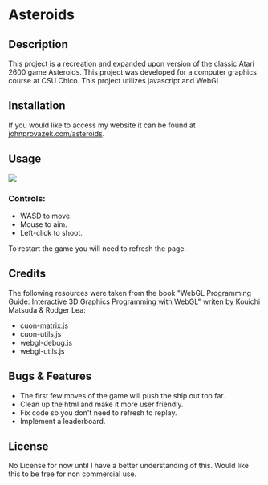 ﻿# Asteroids

## Description

This project is a recreation and expanded upon version of the classic Atari 2600 game Asteroids.
This project was developed for a computer graphics course at CSU Chico. This project utilizes javascript and WebGL.

## Installation

If you would like to access my website it can be found at [johnprovazek.com/asteroids](https://www.johnprovazek.com/asteroids).

## Usage

![](https://i.imgur.com/2uxO6g2.gif)

### Controls: 

- WASD to move.
- Mouse to aim.
- Left-click to shoot. 

To restart the game you will need to refresh the page.

## Credits

The following resources were taken from the book "WebGL Programming
Guide: Interactive 3D Graphics Programming with WebGL" writen by Kouichi Matsuda
& Rodger Lea:

- cuon-matrix.js
- cuon-utils.js
- webgl-debug.js
- webgl-utils.js

## Bugs & Features

- The first few moves of the game will push the ship out too far.
- Clean up the html and make it more user friendly.
- Fix code so you don't need to refresh to replay.
- Implement a leaderboard.

## License

No License for now until I have a better understanding of this. Would like this to be free for non commercial use.
